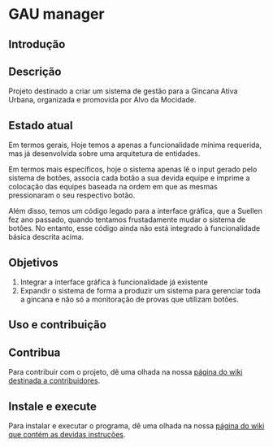 GAU manager
===========

Introdução
----------

## Descrição

Projeto destinado a criar um sistema de gestão para a Gincana Ativa Urbana, organizada e promovida por Alvo da Mocidade.

## Estado atual

Em termos gerais, Hoje temos a apenas a funcionalidade mínima requerida, mas já desenvolvida sobre uma arquitetura de entidades.

Em termos mais específicos, hoje o sistema apenas lê o input gerado pelo sistema de botões, associa cada botão a sua devida equipe e imprime a colocação das equipes baseada na ordem em que as mesmas pressionaram o seu respectivo botão.

Além disso, temos um código legado para a interface gráfica, que a Suellen fez ano passado, quando tentamos frustadamente mudar o sistema de botões. No entanto, esse código ainda não está integrado à funcionalidade básica descrita acima.

## Objetivos

1. Integrar a interface gráfica à funcionalidade já existente
2. Expandir o sistema de forma a produzir um sistema para gerenciar toda a gincana e não só a monitoração de provas que utilizam botões.

Uso e contribuição
------------------ 

## Contribua

Para contribuir com o projeto, dê uma olhada na nossa [página do wiki destinada a contribuidores](https://github.com/mateusgm/gau/wiki/Como-ajudar-no-desenvolvimento).


## Instale e execute

Para instalar e executar o programa, dê uma olhada na nossa [página do wiki que contém as devidas instruções](https://github.com/mateusgm/gau/wiki/Como-instalar-e-executar-o-programa]).

